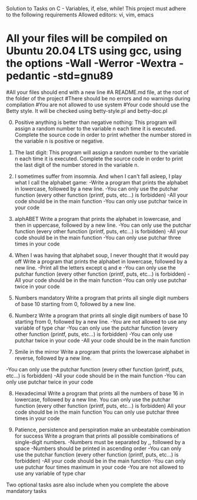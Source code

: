 Solution to Tasks on C - Variables, if, else, while!
This project must adhere to the following requirements
Allowed editors: vi, vim, emacs
# All your files will be compiled on Ubuntu 20.04 LTS using gcc, using the options -Wall -Werror -Wextra -pedantic -std=gnu89
#All your files should end with a new line
#A README.md file, at the root of the folder of the project
#There should be no errors and no warnings during compilation
#You are not allowed to use system
#Your code should use the Betty style. It will be checked using betty-style.pl and betty-doc.pl


0. Positive anything is better than negative nothing:
This program will assign a random number to the variable n each time it is executed. Complete the source code in order to print whether the number stored in the variable n is positive or negative.

1. The last digit:
This program will assign a random number to the variable n each time it is executed. Complete the source code in order to print the last digit of the number stored in the variable n.

2. I sometimes suffer from insomnia. 
And when I can't fall asleep, I play what I call the alphabet game:
-Write a program that prints the alphabet in lowercase, followed by a new line.
-You can only use the putchar function (every other function (printf, puts, etc…) is forbidden)
-All your code should be in the main function
-You can only use putchar twice in your code

3. alphABET
Write a program that prints the alphabet in lowercase, and then in uppercase, followed by a new line.
-You can only use the putchar function (every other function (printf, puts, etc…) is forbidden)
-All your code should be in the main function
-You can only use putchar three times in your code

4. When I was having that alphabet soup, I never thought that it would pay off
Write a program that prints the alphabet in lowercase, followed by a new line.
-Print all the letters except q and e
-You can only use the putchar function (every other function (printf, puts, etc…) is forbidden)
-All your code should be in the main function
-You can only use putchar twice in your code

5. Numbers
mandatory
Write a program that prints all single digit numbers of base 10 starting from 0, followed by a new line.

6. Numberz
Write a program that prints all single digit numbers of base 10 starting from 0, followed by a new line.
-You are not allowed to use any variable of type char
-You can only use the putchar function (every other function (printf, puts, etc…) is forbidden)
-You can only use putchar twice in your code
-All your code should be in the main function

7. Smile in the mirror
Write a program that prints the lowercase alphabet in reverse, followed by a new line.

-You can only use the putchar function (every other function (printf, puts, etc…) is forbidden)
-All your code should be in the main function
-You can only use putchar twice in your code

8. Hexadecimal
Write a program that prints all the numbers of base 16 in lowercase, followed by a new line.
You can only use the putchar function (every other function (printf, puts, etc…) is forbidden)
All your code should be in the main function
You can only use putchar three times in your code

9. Patience, persistence and perspiration make an unbeatable combination for success
Write a program that prints all possible combinations of single-digit numbers.
-Numbers must be separated by ,, followed by a space
-Numbers should be printed in ascending order
-You can only use the putchar function (every other function (printf, puts, etc…) is forbidden)
-All your code should be in the main function
-You can only use putchar four times maximum in your code
-You are not allowed to use any variable of type char

Two optional tasks asre also include when you complete the above mandatory tasks
